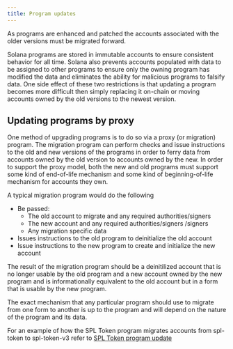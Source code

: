 ```yaml
---
title: Program updates
---
```


As programs are enhanced and patched the accounts associated with the older
versions must be migrated forward.

Solana programs are stored in immutable accounts to ensure consistent behavior
for all time.  Solana also prevents accounts populated with data to be assigned
to other programs to ensure only the owning program has modified the data
and eliminates the ability for malicious programs to falsify data.  One side effect
of these two restrictions is that updating a program becomes more difficult
then simply replacing it on-chain or moving accounts owned by the old versions to
the newest version.

## Updating programs by proxy

One method of upgrading programs is to do so via a proxy (or migration) program.
The migration program can perform checks and issue instructions to the old and new
versions of the programs in order to ferry data from accounts owned by the old
version to accounts owned by the new.  In order to support the proxy model, both
the new and old programs must support some kind of end-of-life mechanism and
some kind of beginning-of-life mechanism for accounts they own.

A typical migration program would do the following

- Be passed:
  - The old account to migrate and any required authorities/signers
  - The new account and any required authorities/signers /signers
  - Any migration specific data
- Issues instructions to the old program to deinitialize the old account
- Issue instructions to the new program to create and initialize the new account

The result of the migration program should be a deinitilized account that is no
longer usable by the old program and a new account owned by the new program and
is informationally equivalent to the old account but in a form that is usable by
the new program.

The exact mechanism that any particular program should use to migrate from one
form to another is up to the program and will depend on the nature of the
program and its data.

For an example of how the SPL Token program migrates accounts from spl-token to
spl-token-v3 refer to [SPL Token program
update](token.md#program-updates)




